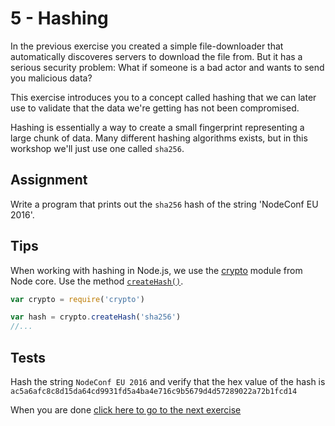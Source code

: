 # 5 - Hashing

In the previous exercise you created a simple file-downloader that automatically discoveres servers to download the file from. But it has a serious security problem: What if someone is a bad actor and wants to send you malicious data?

This exercise introduces you to a concept called hashing that we can later use to validate that the data we're getting has not been compromised.

Hashing is essentially a way to create a small fingerprint representing a large chunk of data. Many different hashing algorithms exists, but in this workshop we'll just use one called `sha256`.

## Assignment

Write a program that prints out the `sha256` hash of the string 'NodeConf EU 2016'.

## Tips

When working with hashing in Node.js, we use the [crypto](https://nodejs.org/api/crypto.html) module from Node core. Use the method [`createHash()`](https://nodejs.org/api/crypto.html#crypto_crypto_createhash_algorithm).

```js
var crypto = require('crypto')

var hash = crypto.createHash('sha256')
//...
```

## Tests

Hash the string `NodeConf EU 2016` and verify that the hex value of the hash is `ac5a6afc8c8d15da64cd9931fd5a4ba4e716c9b5679d4d57289022a72b1fcd14`

When you are done [click here to go to the next exercise](06.html)
